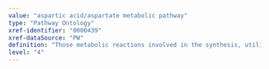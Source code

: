 ```yaml
---
value: "aspartic acid/aspartate metabolic pathway"
type: "Pathway Ontology"
xref-identifier: "0000439"
xref-dataSource: "PW"
definition: "Those metabolic reactions involved in the synthesis, utilization and/or degradation of aspartic acid/aspartate. Aspartic acid is a non-essential amino acid with roles in glucose, protein and nucleotide metabolism. In the brain, it can act as a neurotransmitter."
level: "4"
---
```

